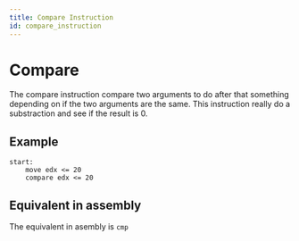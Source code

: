 ```yaml
---
title: Compare Instruction
id: compare_instruction
---
```


# Compare

The compare instruction compare two arguments to do after that something depending on if the two arguments are the same. This instruction really do a substraction and see if the result is 0.

## Example

```
start:
    move edx <= 20
    compare edx <= 20
```

## Equivalent in assembly

The equivalent in asembly is ```cmp```